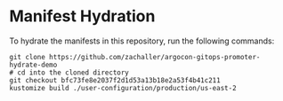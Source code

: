 # Manifest Hydration

To hydrate the manifests in this repository, run the following commands:

```shell
git clone https://github.com/zachaller/argocon-gitops-promoter-hydrate-demo
# cd into the cloned directory
git checkout bfc73fe8e2037f2d1d53a13b18e2a53f4b41c211
kustomize build ./user-configuration/production/us-east-2
```
